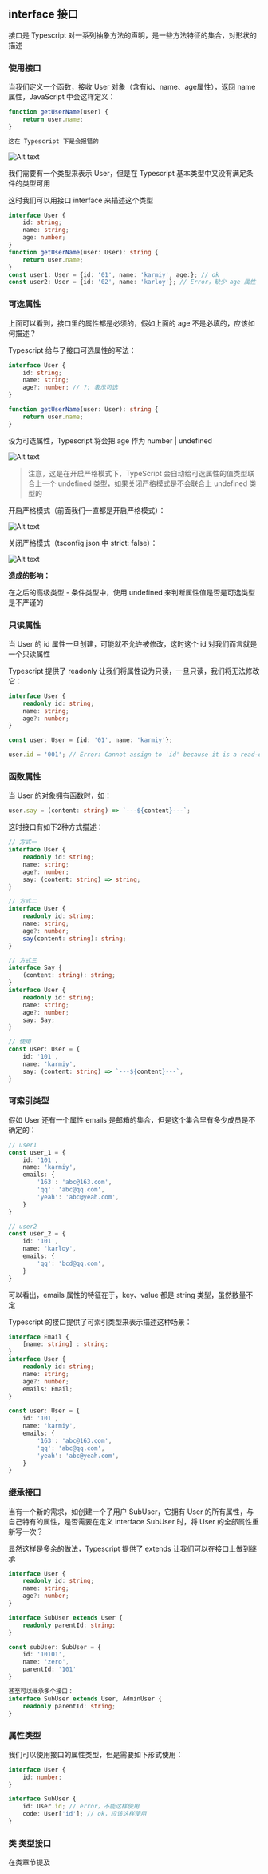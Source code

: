 ## interface 接口

接口是 Typescript 对一系列抽象方法的声明，是一些方法特征的集合，对形状的描述

### 使用接口

当我们定义一个函数，接收 User 对象（含有id、name、age属性），返回 name 属性，JavaScript 中会这样定义：

```ts
function getUserName(user) {
    return user.name;
}

这在 Typescript 下是会报错的
```

![Alt text](imgs/05-01.png)

我们需要有一个类型来表示 User，但是在 Typescript 基本类型中又没有满足条件的类型可用

这时我们可以用接口 interface 来描述这个类型

```ts
interface User {
    id: string;
    name: string;
    age: number;
}
function getUserName(user: User): string {
    return user.name;
}
const user1: User = {id: '01', name: 'karmiy', age:}; // ok
const user2: User = {id: '02', name: 'karloy'}; // Error，缺少 age 属性
```

### 可选属性

上面可以看到，接口里的属性都是必须的，假如上面的 age 不是必填的，应该如何描述？

Typescript 给与了接口可选属性的写法：

```ts
interface User {
    id: string;
    name: string;
    age?: number; // ?: 表示可选
}

function getUserName(user: User): string {
    return user.name;
}
```

设为可选属性，Typescript 将会把 age 作为 number | undefined

![Alt text](imgs/05-02.png)

> 注意，这是在开启严格模式下，TypeScript 会自动给可选属性的值类型联合上一个 undefined 类型，如果关闭严格模式是不会联合上 undefined 类型的

开启严格模式（前面我们一直都是开启严格模式）：

![Alt text](imgs/05-03.png)

关闭严格模式（tsconfig.json 中 strict: false）：

![Alt text](imgs/05-04.png)

**造成的影响：**

在之后的高级类型 - 条件类型中，使用 undefined 来判断属性值是否是可选类型是不严谨的

### 只读属性

当 User 的 id 属性一旦创建，可能就不允许被修改，这时这个 id 对我们而言就是一个只读属性

Typescript 提供了 readonly 让我们将属性设为只读，一旦只读，我们将无法修改它：

```ts
interface User {
    readonly id: string;
    name: string;
    age?: number;
}

const user: User = {id: '01', name: 'karmiy'};

user.id = '001'; // Error: Cannot assign to 'id' because it is a read-only property
```

### 函数属性

当 User 的对象拥有函数时，如：

```ts
user.say = (content: string) => `---${content}---`;
```

这时接口有如下2种方式描述：

```ts
// 方式一
interface User {
    readonly id: string;
    name: string;
    age?: number;
    say: (content: string) => string;
}

// 方式二
interface User {
    readonly id: string;
    name: string;
    age?: number;
    say(content: string): string;
}

// 方式三
interface Say {
    (content: string): string;
}
interface User {
    readonly id: string;
    name: string;
    age?: number;
    say: Say;
}

// 使用
const user: User = {
    id: '101',
    name: 'karmiy',
    say: (content: string) => `---${content}---`,
}
```

### 可索引类型

假如 User 还有一个属性 emails 是邮箱的集合，但是这个集合里有多少成员是不确定的：

```ts
// user1
const user_1 = {
    id: '101',
    name: 'karmiy',
    emails: {
        '163': 'abc@163.com',
        'qq': 'abc@qq.com',
        'yeah': 'abc@yeah.com',
    }
}

// user2
const user_2 = {
    id: '101',
    name: 'karloy',
    emails: {
        'qq': 'bcd@qq.com',
    }
}
```

可以看出，emails 属性的特征在于，key、value 都是 string 类型，虽然数量不定

Typescript 的接口提供了可索引类型来表示描述这种场景：

```ts
interface Email {
    [name: string] : string;
}
interface User {
    readonly id: string;
    name: string;
    age?: number;
    emails: Email;
}

const user: User = {
    id: '101',
    name: 'karmiy',
    emails: {
        '163': 'abc@163.com',
        'qq': 'abc@qq.com',
        'yeah': 'abc@yeah.com',
    }
}
```

### 继承接口

当有一个新的需求，如创建一个子用户 SubUser，它拥有 User 的所有属性，与自己特有的属性，是否需要在定义 interface SubUser 时，将 User 的全部属性重新写一次？

显然这样是多余的做法，Typescript 提供了 extends 让我们可以在接口上做到继承

```ts
interface User {
    readonly id: string;
    name: string;
    age?: number;
}

interface SubUser extends User {
    readonly parentId: string;
}

const subUser: SubUser = {
    id: '10101',
    name: 'zero',
    parentId: '101'
}

甚至可以继承多个接口：
interface SubUser extends User, AdminUser {
    readonly parentId: string;
}
```

### 属性类型

我们可以使用接口的属性类型，但是需要如下形式使用：

```ts
interface User {
    id: number;
}

interface SubUser {
    id: User.id; // error，不能这样使用
    code: User['id']; // ok，应该这样使用
}
```

### 类 类型接口

在类章节提及

